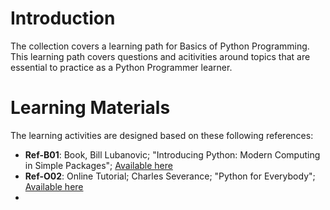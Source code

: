# Introduction

The collection covers a learning path for Basics of Python Programming. This learning path covers questions and acitivities around topics that are essential to practice as a Python Programmer learner.



# Learning Materials

The learning activities are designed based on these following references:

- **Ref-B01**: Book, Bill Lubanovic; "Introducing Python: Modern Computing in Simple Packages"; [Available here](https://www.oreilly.com/library/view/introducing-python-2nd/9781492051374/) 
- **Ref-O02**: Online Tutorial; Charles Severance; "Python for Everybody"; [Available here](https://books.trinket.io/pfe/index.html)
-  
